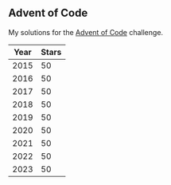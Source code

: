 ## Advent of Code

My solutions for the [Advent of Code](https://adventofcode.com/) challenge.

| Year | Stars |
| --- | --- |
| 2015 | 50 |
| 2016 | 50 |
| 2017 | 50 |
| 2018 | 50 |
| 2019 | 50 |
| 2020 | 50 |
| 2021 | 50 |
| 2022 | 50 |
| 2023 | 50 |
